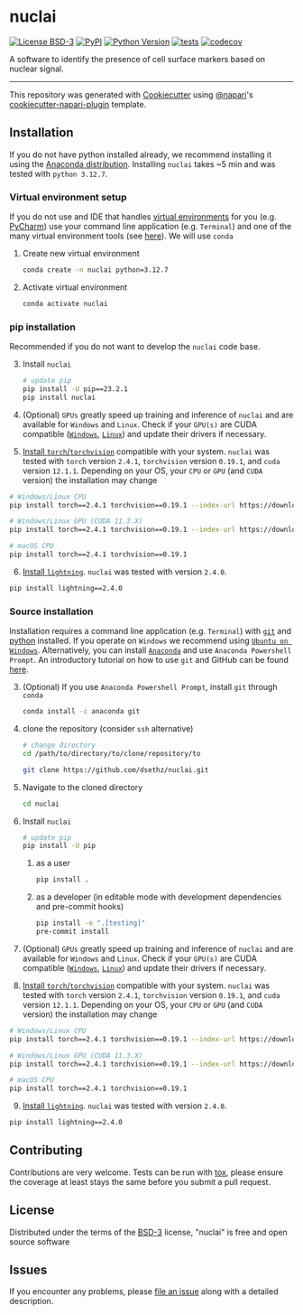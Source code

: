 # nuclai

[![License BSD-3](https://img.shields.io/pypi/l/nuclai.svg?color=green)](https://github.com/dsethz/nuclai/raw/main/LICENSE)
[![PyPI](https://img.shields.io/pypi/v/nuclai.svg?color=green)](https://pypi.org/project/nuclai)
[![Python Version](https://img.shields.io/pypi/pyversions/nuclai.svg?color=green)](https://python.org)
[![tests](https://github.com/dsethz/nuclai/workflows/tests/badge.svg)](https://github.com/dsethz/nuclai/actions)
[![codecov](https://codecov.io/gh/dsethz/nuclai/branch/main/graph/badge.svg)](https://codecov.io/gh/dsethz/nuclai)

A software to identify the presence of cell surface markers based on nuclear signal.

----------------------------------

This repository was generated with [Cookiecutter] using [@napari]'s [cookiecutter-napari-plugin] template.

## Installation
If you do not have python installed already, we recommend installing it using the
[Anaconda distribution](https://www.anaconda.com/products/distribution). Installing `nuclai` takes ~5 min and
was tested with `python 3.12.7`.

### Virtual environment setup
If you do not use and IDE that handles [virtual environments](https://realpython.com/python-virtual-environments-a-primer/)
for you (e.g. [PyCharm](https://www.jetbrains.com/pycharm/)) use your command line application (e.g. `Terminal`) and
one of the many virtual environment tools (see [here](https://testdriven.io/blog/python-environments/)). We will
use `conda`

1) Create new virtual environment

    ```bash
    conda create -n nuclai python=3.12.7
    ```

2) Activate virtual environment

    ```bash
    conda activate nuclai
    ```

### pip installation
Recommended if you do not want to develop the `nuclai` code base.

3) Install `nuclai`
    ```bash
    # update pip
    pip install -U pip==23.2.1
    pip install nuclai
    ```

4) (Optional) `GPUs` greatly speed up training and inference of `nuclai` and are available for
`Windows` and `Linux`. Check if your `GPU(s)` are CUDA compatible
([`Windows`](https://docs.nvidia.com/cuda/cuda-installation-guide-microsoft-windows/#verify-you-have-a-cuda-capable-gpu),
 [`Linux`](https://docs.nvidia.com/cuda/cuda-installation-guide-linux/#verify-you-have-a-cuda-capable-gpu)) and
 update their drivers if necessary.

5) [Install `torch`/`torchvision`](https://pytorch.org/get-started/previous-versions/) compatible with your system.
`nuclai` was tested with `torch` version `2.4.1`, `torchvision` version `0.19.1`, and `cuda` version
`12.1.1`. Depending on your OS, your `CPU` or `GPU` (and `CUDA` version) the installation may change

```bash
# Windows/Linux CPU
pip install torch==2.4.1 torchvision==0.19.1 --index-url https://download.pytorch.org/whl/cpu

# Windows/Linux GPU (CUDA 11.3.X)
pip install torch==2.4.1 torchvision==0.19.1 --index-url https://download.pytorch.org/whl/cu121

# macOS CPU
pip install torch==2.4.1 torchvision==0.19.1

```

6) [Install `lightning`](https://lightning.ai/pytorch-lightning). `nuclai` was tested with version `2.4.0`.

```bash
pip install lightning==2.4.0
```


### Source installation
Installation requires a command line application (e.g. `Terminal`) with
[`git`](https://git-scm.com/book/en/v2/Getting-Started-Installing-Git) and [python](https://www.python.org) installed.
If you operate on `Windows` we recommend using
[`Ubuntu on Windows`](https://ubuntu.com/tutorials/install-ubuntu-on-wsl2-on-windows-11-with-gui-support#1-overview).
Alternatively, you can install [`Anaconda`](https://docs.anaconda.com/anaconda/user-guide/getting-started/) and
use `Anaconda Powershell Prompt`. An introductory tutorial on how to use `git` and GitHub can be found
[here](https://www.w3schools.com/git/default.asp?remote=github).

3) (Optional) If you use `Anaconda Powershell Prompt`, install `git` through `conda`

    ```bash
    conda install -c anaconda git
    ```

4) clone the repository (consider `ssh` alternative)

    ```bash
    # change directory
    cd /path/to/directory/to/clone/repository/to

    git clone https://github.com/dsethz/nuclai.git
    ```

5) Navigate to the cloned directory

    ```bash
    cd nuclai
    ```

6) Install `nuclai`
    ```bash
    # update pip
    pip install -U pip
    ```

    1) as a user

        ```bash
        pip install .
        ```
    2) as a developer (in editable mode with development dependencies and pre-commit hooks)

        ```bash
        pip install -e ".[testing]"
        pre-commit install
        ```

7) (Optional) `GPUs` greatly speed up training and inference of `nuclai` and are available for
`Windows` and `Linux`. Check if your `GPU(s)` are CUDA compatible
([`Windows`](https://docs.nvidia.com/cuda/cuda-installation-guide-microsoft-windows/#verify-you-have-a-cuda-capable-gpu),
 [`Linux`](https://docs.nvidia.com/cuda/cuda-installation-guide-linux/#verify-you-have-a-cuda-capable-gpu)) and
 update their drivers if necessary.

8) [Install `torch`/`torchvision`](https://pytorch.org/get-started/previous-versions/) compatible with your system.
`nuclai` was tested with `torch` version `2.4.1`, `torchvision` version `0.19.1`, and `cuda` version
`12.1.1`. Depending on your OS, your `CPU` or `GPU` (and `CUDA` version) the installation may change

```bash
# Windows/Linux CPU
pip install torch==2.4.1 torchvision==0.19.1 --index-url https://download.pytorch.org/whl/cpu

# Windows/Linux GPU (CUDA 11.3.X)
pip install torch==2.4.1 torchvision==0.19.1 --index-url https://download.pytorch.org/whl/cu121

# macOS CPU
pip install torch==2.4.1 torchvision==0.19.1

```

9) [Install `lightning`](https://lightning.ai/pytorch-lightning). `nuclai` was tested with version `2.4.0`.

```bash
pip install lightning==2.4.0
```


## Contributing

Contributions are very welcome. Tests can be run with [tox], please ensure
the coverage at least stays the same before you submit a pull request.

## License

Distributed under the terms of the [BSD-3] license,
"nuclai" is free and open source software

## Issues

If you encounter any problems, please [file an issue] along with a detailed description.

[napari]: https://github.com/napari/napari
[Cookiecutter]: https://github.com/audreyr/cookiecutter
[@napari]: https://github.com/napari
[MIT]: http://opensource.org/licenses/MIT
[BSD-3]: http://opensource.org/licenses/BSD-3-Clause
[GNU GPL v3.0]: http://www.gnu.org/licenses/gpl-3.0.txt
[GNU LGPL v3.0]: http://www.gnu.org/licenses/lgpl-3.0.txt
[Apache Software License 2.0]: http://www.apache.org/licenses/LICENSE-2.0
[Mozilla Public License 2.0]: https://www.mozilla.org/media/MPL/2.0/index.txt
[cookiecutter-napari-plugin]: https://github.com/napari/cookiecutter-napari-plugin

[file an issue]: https://github.com/dsethz/nuclai/issues

[tox]: https://tox.readthedocs.io/en/latest/
[pip]: https://pypi.org/project/pip/
[PyPI]: https://pypi.org/
